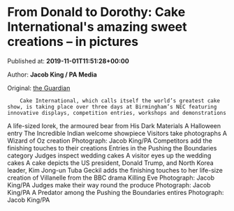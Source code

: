 
# From Donald to Dorothy: Cake International's amazing sweet creations – in pictures

Published at: **2019-11-01T11:51:28+00:00**

Author: **Jacob King / PA Media**

Original: [the Guardian](https://www.theguardian.com/food/gallery/2019/nov/01/cake-international-show-birmingham-nec-in-pictures)


        Cake International, which calls itself the world’s greatest cake show, is taking place over three days at Birmingham’s NEC featuring innovative displays, competition entries, workshops and demonstrations
      
A life-sized Iorek, the armoured bear from His Dark Materials
A Halloween entry
The Incredible Indian welcome showpiece
Visitors take photographs
A Wizard of Oz creation
Photograph: Jacob King/PA
Competitors add the finishing touches to their creations
Entries in the Pushing the Boundaries category
Judges inspect wedding cakes
A visitor eyes up the wedding cakes
A cake depicts the US president, Donald Trump, and North Korea leader, Kim Jong-un
Tuba Geckil adds the finishing touches to her life-size creation of Villanelle from the BBC drama Killing Eve
Photograph: Jacob King/PA
Judges make their way round the produce
Photograph: Jacob King/PA
A Predator among the Pushing the Boundaries entires
Photograph: Jacob King/PA
